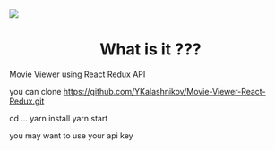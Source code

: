 
<img src='https://github.com/YKalashnikov/Movie-Viewer-React-Redux/blob/gh-pages/video-gif.gif'/>


<h1 align="center">What is it ???</h1>
    Movie Viewer using React Redux API


you can clone https://github.com/YKalashnikov/Movie-Viewer-React-Redux.git

cd ...
yarn install
yarn start


you may want to use your api key



